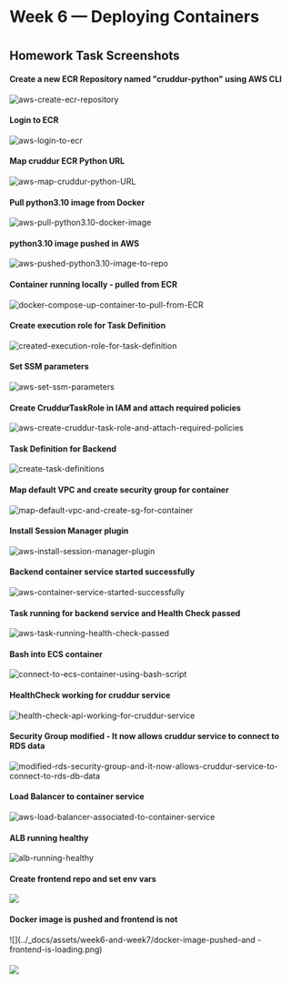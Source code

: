 # Week 6 — Deploying Containers

# 

## Homework Task Screenshots

#### Create a new ECR Repository named "cruddur-python" using AWS CLI
![aws-create-ecr-repository](../_docs/assets/week6-and-week7/aws-create-ecr-repository.png)

#### Login to ECR
![aws-login-to-ecr](../_docs/assets/week6-and-week7/aws-login-to-ecr.png)

#### Map cruddur ECR Python URL
![aws-map-cruddur-python-URL](../_docs/assets/week6-and-week7/aws-map-cruddur-python-URL.png)

#### Pull python3.10 image from Docker
![aws-pull-python3.10-docker-image](../_docs/assets/week6-and-week7/aws-pull-python3.10-docker-image.png)

#### python3.10 image pushed in AWS
![aws-pushed-python3.10-image-to-repo](../_docs/assets/week6-and-week7/aws-pushed-python3.10-image-to-repo.png)

#### Container running locally - pulled from ECR
![docker-compose-up-container-to-pull-from-ECR](../_docs/assets/week6-and-week7/docker-compose-up-container-to-pull-from-ECR.png)

#### Create execution role for Task Definition
![created-execution-role-for-task-definition](../_docs/assets/week6-and-week7/created-execution-role-for-task-definition.png)

#### Set SSM parameters
![aws-set-ssm-parameters](../_docs/assets/week6-and-week7/aws-set-ssm-parameters.png)

#### Create CruddurTaskRole in IAM and attach required policies
![aws-create-cruddur-task-role-and-attach-required-policies](../_docs/assets/week6-and-week7/aws-create-cruddur-task-role-and-attach-required-policies.png)

#### Task Definition for Backend
![create-task-definitions](../_docs/assets/week6-and-week7/create-task-definitions.png)

#### Map default VPC and create security group for container
![map-default-vpc-and-create-sg-for-container](../_docs/assets/week6-and-week7/map-default-vpc-and-create-sg-for-container.png)

#### Install Session Manager plugin
![aws-install-session-manager-plugin](../_docs/assets/week6-and-week7/aws-install-session-manager-plugin.png)

#### Backend container service started successfully
![aws-container-service-started-successfully](../_docs/assets/week6-and-week7/aws-container-service-started-successfully.png)

#### Task running for backend service and Health Check passed
![aws-task-running-health-check-passed](../_docs/assets/week6-and-week7/aws-task-running-health-check-passed.png)

#### Bash into ECS container
![connect-to-ecs-container-using-bash-script](../_docs/assets/week6-and-week7/connect-to-ecs-container-using-bash-script.png)

#### HealthCheck working for cruddur service
![health-check-api-working-for-cruddur-service](../_docs/assets/week6-and-week7/health-check-api-working-for-cruddur-service.png)

#### Security Group modified - It now allows cruddur service to connect to RDS data
![modified-rds-security-group-and-it-now-allows-cruddur-service-to-connect-to-rds-db-data](../_docs/assets/week6-and-week7/modified-rds-security-group-and-it-now-allows-cruddur-service-to-connect-to-rds-db-data.png)

#### Load Balancer to container service
![aws-load-balancer-associated-to-container-service](../_docs/assets/week6-and-week7/aws-load-balancer-associated-to-container-service.png)

#### ALB running healthy
![alb-running-healthy](../_docs/assets/week6-and-week7/alb-running-healthy.png)

#### Create frontend repo and set env vars
![](../_docs/assets/week6-and-week7/create-front-end-repo-and-set-env-var-uri.png)

#### Docker image is pushed and frontend is not
![](../_docs/assets/week6-and-week7/docker-image-pushed-and -frontend-is-loading.png)

#### 
![](../_docs/assets/week6-and-week7/.png)
